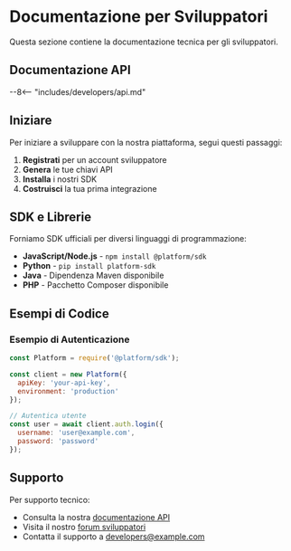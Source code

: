 # Documentazione per Sviluppatori

Questa sezione contiene la documentazione tecnica per gli sviluppatori.

## Documentazione API

--8<-- "includes/developers/api.md"

## Iniziare

Per iniziare a sviluppare con la nostra piattaforma, segui questi passaggi:

1. **Registrati** per un account sviluppatore
2. **Genera** le tue chiavi API
3. **Installa** i nostri SDK
4. **Costruisci** la tua prima integrazione

## SDK e Librerie

Forniamo SDK ufficiali per diversi linguaggi di programmazione:

- **JavaScript/Node.js** - `npm install @platform/sdk`
- **Python** - `pip install platform-sdk`
- **Java** - Dipendenza Maven disponibile
- **PHP** - Pacchetto Composer disponibile

## Esempi di Codice

### Esempio di Autenticazione

```javascript
const Platform = require('@platform/sdk');

const client = new Platform({
  apiKey: 'your-api-key',
  environment: 'production'
});

// Autentica utente
const user = await client.auth.login({
  username: 'user@example.com',
  password: 'password'
});
```

## Supporto

Per supporto tecnico:

- Consulta la nostra [documentazione API](--8<-- "includes/urls-ita.md")
- Visita il nostro [forum sviluppatori](https://developers.example.com/forum/ita)
- Contatta il supporto a [developers@example.com](mailto:developers@example.com)
